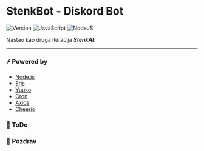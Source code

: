 # StenkBot - Diskord Bot

<!-- bedzevi -->
![Version](https://img.shields.io/badge/version-0.0.1-blue)
![JavaScript](https://img.shields.io/badge/javascript-%23323330.svg?logo=javascript&logoColor=%23F7DF1E)
![NodeJS](https://img.shields.io/badge/node.js-6DA55F?logo=node.js&logoColor=white)

Nastao kao druga iteracija ***StenkAI***.

---

### ⚡ Powered by
- [Node.js](https://nodejs.org/)
- [Eris](https://www.npmjs.com/package/eris)
- [Yuuko](https://www.npmjs.com/package/eris)
- [Cron](https://www.npmjs.com/package/node-cron)
- [Axios](https://www.npmjs.com/package/axios)
- [Cheerio](https://www.npmjs.com/package/cheerio)

### 📒 ToDo

### 👋 Pozdrav
